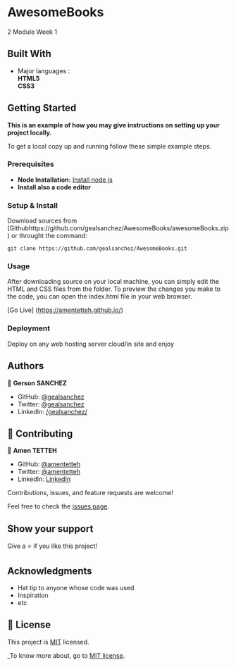 # AwesomeBooks
2 Module Week 1

## Built With

- Major languages :\
  **HTML5**  \
  **CSS3**

## Getting Started

**This is an example of how you may give instructions on setting up your project locally.**


To get a local copy up and running follow these simple example steps.

### Prerequisites

* **Node Installation:** [Install node js](https://nodejs.org/en/download/)
* **Install also a code editor**

### Setup & Install

Download sources from [Githubhttps://github.com/gealsanchez/AwesomeBooks/awesomeBooks.zip) or throught the command: 
```
git clone https://github.com/gealsanchez/AwesomeBooks.git

```

### Usage

After downloading source on your local machine, you can simply edit the HTML and CSS files from the folder. To preview the changes you make to the code, you can open the index.html file in your web browser.

[Go Live] (https://amentetteh.github.io/)

### Deployment
Deploy on any web hosting server cloud/in site and enjoy 




## Authors

👤 **Gerson SANCHEZ**

- GitHub: [@gealsanchez](https://github.com/gealsanchez)
- Twitter: [@gealsanchez](https://twitter.com/gealsanchez)
- LinkedIn: [/gealsanchez/](www.linkedin.com/in/gealsanchez)


## 🤝 Contributing

👤 **Amen TETTEH**

- GitHub: [@amentetteh](https://github.com/amentetteh)
- Twitter: [@amentetteh](https://twitter.com/amentetteh)
- LinkedIn: [LinkedIn](https://linkedin.com/in/amentetteh)

Contributions, issues, and feature requests are welcome!

Feel free to check the [issues page](../../issues/).

## Show your support

Give a ⭐️ if you like this project!

## Acknowledgments

- Hat tip to anyone whose code was used
- Inspiration
- etc

## 📝 License

This project is [MIT](./LICENSE) licensed.

_To know more about, go to [MIT license](https://choosealicense.com/licenses/mit/).

